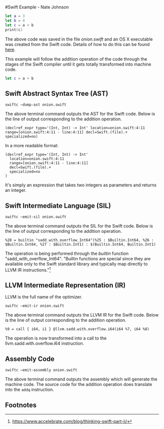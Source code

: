 #Swift Example - Nate Johnson

```Swift
let a = 3
let b = 4
let c = a + b
print(c)
```

The above code was saved in the file *onion.swift* and an OS X executable was created from the Swift code. Details of how to do this can be found [here](https://www.accelebrate.com/blog/thinking-swift-part-ii/).

This example will follow the addition operation of the code through the stages of the Swift compiler until it gets totally transformed into machine code.

```Swift
let c = a + b
```

## Swift Abstract Syntax Tree (AST)

```
swiftc –dump-ast onion.swift
```
The above terminal command outputs the AST for the Swift code. Below is the line of output corresponding to the addition operation.
```
(declref_expr type='(Int, Int) -> Int' location=onion.swift:4:11 range=[onion.swift:4:11 - line:4:11] decl=Swift.(file).+ specialized=no)
```

In a more readable format:

```
(declref_expr type='(Int, Int) -> Int'
  location=onion.swift:4:11
  range=[onion.swift:4:11 - line:4:11]
  decl=Swift.(file).+
  specialized=no
)
```
It's simply an expression that takes two integers as parameters and returns an integer.


## Swift Intermediate Language (SIL)

```
swiftc –emit-sil onion.swift
```

The above terminal command outputs the SIL for the Swift code. Below is the line of output corresponding to the addition operation.

```
%28 = builtin "sadd_with_overflow_Int64"(%25 : $Builtin.Int64, %26 : $Builtin.Int64, %27 : $Builtin.Int1) : $(Builtin.Int64, Builtin.Int1)
```

The operation is being performed through the *builtin* function "sadd_with_overflow_Int64". "Builtin functions are special since they are available only to the Swift standard library and typically map directly to LLVM IR instructions."[^1]

## LLVM Intermediate Representation (IR)

LLVM is the full name of the optimizer.

```
swiftc –emit-ir onion.swift
```

The above terminal command outputs the LLVM IR for the Swift code. Below is the line of output corresponding to the addition operation.

```%9 = call { i64, i1 } @llvm.sadd.with.overflow.i64(i64 %7, i64 %8)```

The operation is now transformed into a call to the llvm.sadd.with.overflow.i64 instruction.

## Assembly Code

```
swiftc –emit-assembly onion.swift
```

The above terminal command outputs the assembly which will generate the machine code. The source code for the addition operation does translate into the ```addq``` instruction.

## Footnotes
[^1]: https://www.accelebrate.com/blog/thinking-swift-part-ii/
